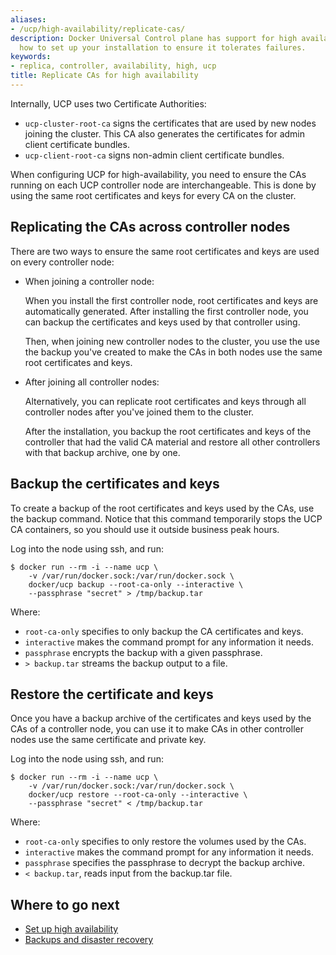 ```yaml
---
aliases:
- /ucp/high-availability/replicate-cas/
description: Docker Universal Control plane has support for high availability. Learn
  how to set up your installation to ensure it tolerates failures.
keywords:
- replica, controller, availability, high, ucp
title: Replicate CAs for high availability
---
```


Internally, UCP uses two Certificate Authorities:

* `ucp-cluster-root-ca` signs the certificates that are used by new nodes
joining the cluster. This CA also generates the certificates for admin client
certificate bundles.
* `ucp-client-root-ca` signs non-admin client certificate bundles.

When configuring UCP for high-availability, you need to ensure the CAs running
on each UCP controller node are interchangeable. This is done by using the same
root certificates and keys for every CA on the cluster.


## Replicating the CAs across controller nodes

There are two ways to ensure the same root certificates and keys are used on
every controller node:

* When joining a controller node:

    When you install the first controller node, root certificates and keys are
    automatically generated.
    After installing the first controller node, you can backup the certificates
    and keys used by that controller using.


    Then, when joining new controller nodes to the cluster, you use the use
    the backup you've created to make the CAs in both nodes use the same root
    certificates and keys.

* After joining all controller nodes:

    Alternatively, you can replicate root certificates and keys through all
    controller nodes after you've joined them to the cluster.

    After the installation, you backup the root certificates and keys of the
    controller that had the valid CA material and restore all other controllers
    with that backup archive, one by one.


## Backup the certificates and keys

To create a backup of the root certificates and keys used by the CAs, use the
backup command. Notice that this command temporarily stops the UCP CA
containers, so you should use it outside business peak hours.

Log into the node using ssh, and run:

```none
$ docker run --rm -i --name ucp \
    -v /var/run/docker.sock:/var/run/docker.sock \
    docker/ucp backup --root-ca-only --interactive \
    --passphrase "secret" > /tmp/backup.tar
```

Where:

* `root-ca-only` specifies to only backup the CA certificates and keys.
* `interactive` makes the command prompt for any information it needs.
* `passphrase` encrypts the backup with a given passphrase.
* `> backup.tar` streams the backup output to a file.

## Restore the certificate and keys

Once you have a backup archive of the certificates and keys used by the CAs
of a controller node, you can use it to make CAs in other controller nodes
use the same certificate and private key.

Log into the node using ssh, and run:

```none
$ docker run --rm -i --name ucp \
    -v /var/run/docker.sock:/var/run/docker.sock \
    docker/ucp restore --root-ca-only --interactive \
    --passphrase "secret" < /tmp/backup.tar
```

Where:

* `root-ca-only` specifies to only restore the volumes used by the CAs.
* `interactive` makes the command prompt for any information it needs.
* `passphrase` specifies the passphrase to decrypt the backup archive.
* `< backup.tar`, reads input from the backup.tar file.

## Where to go next

* [Set up high availability](set-up-high-availability.md)
* [Backups and disaster recovery](backups-and-disaster-recovery.md)
